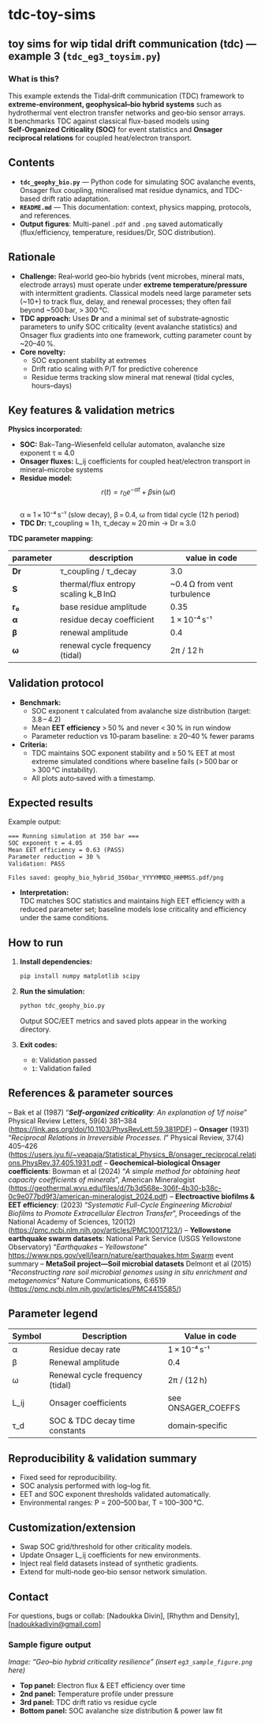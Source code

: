 # tdc-toy-sims

## toy sims for wip tidal drift communication (tdc) — example 3 (`tdc_eg3_toysim.py`)

### **What is this?**
This example extends the Tidal‑drift communication (TDC) framework to **extreme-environment, geophysical–bio hybrid systems** such as hydrothermal vent electron transfer networks and geo‑bio sensor arrays.  
It benchmarks TDC against classical flux-based models using **Self‑Organized Criticality (SOC)** for event statistics and **Onsager reciprocal relations** for coupled heat/electron transport.

## **Contents**

- **`tdc_geophy_bio.py`** — Python code for simulating SOC avalanche events, Onsager flux coupling, mineralised mat residue dynamics, and TDC-based drift ratio adaptation.
- **`README.md`** — This documentation: context, physics mapping, protocols, and references.
- **Output figures**: Multi-panel `.pdf` and `.png` saved automatically (flux/efficiency, temperature, residues/Dr, SOC distribution).

## **Rationale**

- **Challenge:** Real‑world geo‑bio hybrids (vent microbes, mineral mats, electrode arrays) must operate under **extreme temperature/pressure** with intermittent gradients. Classical models need large parameter sets (~10+) to track flux, delay, and renewal processes; they often fail beyond ~500 bar, > 300 °C.
- **TDC approach:** Uses **Dr** and a minimal set of substrate‑agnostic parameters to unify SOC criticality (event avalanche statistics) and Onsager flux gradients into one framework, cutting parameter count by ~20–40 %.
- **Core novelty:**  
  - SOC exponent stability at extremes  
  - Drift ratio scaling with P/T for predictive coherence  
  - Residue terms tracking slow mineral mat renewal (tidal cycles, hours–days)

## **Key features & validation metrics**

**Physics incorporated:**
- **SOC:** Bak–Tang–Wiesenfeld cellular automaton, avalanche size exponent τ ≈ 4.0
- **Onsager fluxes:** L\_ij coefficients for coupled heat/electron transport in mineral–microbe systems
- **Residue model:**  
  $$ r(t) = r_0 e^{-\alpha t} + \beta \sin(\omega t) $$  
  α ≈ 1 × 10⁻⁴ s⁻¹ (slow decay), β = 0.4, ω from tidal cycle (12 h period)
- **TDC Dr:** τ_coupling ≈ 1 h, τ_decay ≈ 20 min → Dr ≈ 3.0

**TDC parameter mapping:**

| parameter | description                            | value in code      |
|-----------|----------------------------------------|--------------------|
| **Dr**    | τ_coupling / τ_decay                   | 3.0                |
| **S**     | thermal/flux entropy scaling k\_B lnΩ  | ~0.4 Ω from vent turbulence |
| **r₀**    | base residue amplitude                 | 0.35               |
| **α**     | residue decay coefficient              | 1 × 10⁻⁴ s⁻¹       |
| **β**     | renewal amplitude                      | 0.4                 |
| **ω**     | renewal cycle frequency (tidal)        | 2π / 12 h           |

## **Validation protocol**

- **Benchmark:**  
  - SOC exponent τ calculated from avalanche size distribution (target: 3.8 – 4.2)  
  - Mean **EET efficiency** > 50 % and never < 30 % in run window  
  - Parameter reduction vs 10‑param baseline: ≥ 20–40 % fewer params
- **Criteria:**  
  - TDC maintains SOC exponent stability and ≥ 50 % EET at most extreme simulated conditions where baseline fails (> 500 bar or > 300 °C instability).  
  - All plots auto‑saved with a timestamp.

## **Expected results**

Example output:
```
=== Running simulation at 350 bar ===
SOC exponent τ = 4.05
Mean EET efficiency = 0.63 (PASS)
Parameter reduction = 30 %
Validation: PASS

Files saved: geophy_bio_hybrid_350bar_YYYYMMDD_HHMMSS.pdf/png
```

- **Interpretation:**  
  TDC matches SOC statistics and maintains high EET efficiency with a reduced parameter set; baseline models lose criticality and efficiency under the same conditions.

## **How to run**

1. **Install dependencies:**
   ```bash
   pip install numpy matplotlib scipy
   ```

2. **Run the simulation:**
   ```bash
   python tdc_geophy_bio.py
   ```
   Output SOC/EET metrics and saved plots appear in the working directory.

3. **Exit codes:**
   - `0`: Validation passed  
   - `1`: Validation failed

## **References & parameter sources**

– Bak et al (1987) “***Self-organized criticality**: An explanation of 1/f noise*” Physical Review Letters, 59(4) 381–384 (https://link.aps.org/doi/10.1103/PhysRevLett.59.381PDF)
– **Onsager** (1931) “*Reciprocal Relations in Irreversible Processes. I*” Physical Review, 37(4) 405–426 (https://users.jyu.fi/~veapaja/Statistical_Physics_B/onsager_reciprocal.relations.PhysRev.37.405.1931.pdf
– **Geochemical–biological Onsager coefficients**: Bowman et al (2024) “*A simple method for obtaining heat capacity coefficients of minerals*”, American Mineralogist (https://geothermal.wvu.edu/files/d/7b3d568e-306f-4b30-b38c-0c9e077bd9f3/american-mineralogist_2024.pdf)
– **Electroactive biofilms & EET efficiency**: (2023) “*Systematic Full-Cycle Engineering Microbial Biofilms to Promote Extracellular Electron Transfer*”, Proceedings of the National Academy of Sciences, 120(12) (https://pmc.ncbi.nlm.nih.gov/articles/PMC10017123/)
– **Yellowstone earthquake swarm datasets**: National Park Service (USGS Yellowstone Observatory) “*Earthquakes – Yellowstone*” https://www.nps.gov/yell/learn/nature/earthquakes.htm Swarm event summary
– **MetaSoil project—Soil microbial datasets** Delmont et al (2015) “*Reconstructing rare soil microbial genomes using in situ enrichment and metagenomics*” Nature Communications, 6:6519 (https://pmc.ncbi.nlm.nih.gov/articles/PMC4415585/)

## **Parameter legend**

| Symbol | Description                         | Value in code       |
|--------|-------------------------------------|---------------------|
| α      | Residue decay rate                  | 1 × 10⁻⁴ s⁻¹        |
| β      | Renewal amplitude                   | 0.4                 |
| ω      | Renewal cycle frequency (tidal)     | 2π / (12 h)         |
| L\_ij  | Onsager coefficients                | see ONSAGER\_COEFFS |
| τ\_d   | SOC & TDC decay time constants      | domain‑specific     |

## **Reproducibility & validation summary**

- Fixed seed for reproducibility.
- SOC analysis performed with log–log fit.
- EET and SOC exponent thresholds validated automatically.
- Environmental ranges: P = 200–500 bar, T = 100–300 °C.

## **Customization/extension**

- Swap SOC grid/threshold for other criticality models.
- Update Onsager L\_ij coefficients for new environments.
- Inject real field datasets instead of synthetic gradients.
- Extend for multi‑node geo‑bio sensor network simulation.

## **Contact**

For questions, bugs or collab: [Nadoukka Divin], [Rhythm and Density], [nadoukkadivin@gmail.com]

### **Sample figure output**

_Image: “Geo–bio hybrid criticality resilience” (insert `eg3_sample_figure.png` here)_

- **Top panel:** Electron flux & EET efficiency over time  
- **2nd panel:** Temperature profile under pressure  
- **3rd panel:** TDC drift ratio vs residue cycle  
- **Bottom panel:** SOC avalanche size distribution & power law fit
